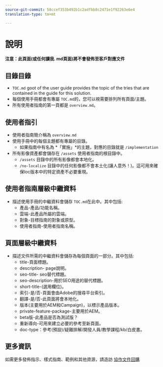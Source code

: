 ```yaml
---
source-git-commit: 58ccef353b492b1c2adfbb8c2471e1f92263e6e4
translation-type: tm+mt

---
```

# 說明

**注意：此頁面(或任何讀我. md頁面)將不會發佈至客戶對應文件**

## 目錄目錄

+ `TOC.md` goot of the user guide provides the topic of the tries that are contained in the guide for this solution.
+ 每個使用手冊都會有專屬 `TOC.md`的，您可以視需要排列所有頁面/主題。
+ 所有使用者指南的第一頁都是 `overview.md`。

## 使用者指引

+ 使用者指南簡介稱為 `overview.md`
+ 使用手冊中的每個主題都有專屬的目錄。
   + 如果指南中有名為 *「實施」*的主題，對應的目錄就是 `/implementation`
+ 所有影像資產都會儲存在 `/assets` 使用者指南的根目錄中。
   + `/assets` 目錄中的所有影像都會本地化。
   + `/no-localize` 目錄中的任何影像都不會本土化(讓人意外！)。這可用來確保loc版本中的特定資產不必要重現。

## 使用者指南層級中繼資料

+ 描述使用手冊的中繼資料會儲存 `TOC.md`在此中。其中包括:
   + 產品-產品/功能名稱。
   + 雲端-此產品所屬的雲端。
   + 對象-目標指南的對象或原型。
   + 使用者指南-使用者指南名稱。

## 頁面層級中繼資料

+ 描述文件所需的中繼資料會儲存為每個頁面的一部分。其中包括:
   + title-頁面標題。
   + description- page說明。
   + seo-title- seo替代標題。
   + seo-description-用於SEO用途的替代標題。
   + short-title-(選用欄位)。
   + 索引-是/否-頁面會由Adobe的搜尋平台索引。
   + 翻譯-是/否-此頁面將會本地化。
   + 版本(主要用於AEM和Campaign)，以標示產品版本。
   + private-feature-package-主要用於AEM。
   + beta版-此產品是否為測試版？
   + 重新導向-可用來建立必要的參考至新頁面。
   + doc-type：參考(預設)/疑難排解/開發人員/教學課程/kb/白皮書。

## 更多資訊

如需更多發佈指示、樣式指南、範例和其他資源，請造訪 [協作文件回購](https://git.corp.adobe.com/AdobeDocs/collaborative-doc-instructions)
